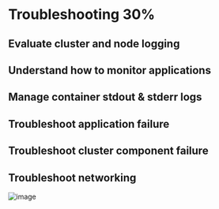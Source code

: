 # Troubleshooting   30%

## Evaluate cluster and node logging
## Understand how to monitor applications
## Manage container stdout & stderr logs
## Troubleshoot application failure
## Troubleshoot cluster component failure
## Troubleshoot networking
![image](https://github.com/anishrana2001/CKA/assets/93471182/d1d327a0-7fad-4595-bb5d-be149324747f)

